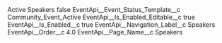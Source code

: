 <?xml version="1.0" encoding="UTF-8"?>
<CustomMetadata xmlns="http://soap.sforce.com/2006/04/metadata" xmlns:xsi="http://www.w3.org/2001/XMLSchema-instance" xmlns:xsd="http://www.w3.org/2001/XMLSchema">
    <label>Active Speakers</label>
    <protected>false</protected>
    <values>
        <field>EventApi__Event_Status_Template__c</field>
        <value xsi:type="xsd:string">Community_Event_Active</value>
    </values>
    <values>
        <field>EventApi__Is_Enabled_Editable__c</field>
        <value xsi:type="xsd:boolean">true</value>
    </values>
    <values>
        <field>EventApi__Is_Enabled__c</field>
        <value xsi:type="xsd:boolean">true</value>
    </values>
    <values>
        <field>EventApi__Navigation_Label__c</field>
        <value xsi:type="xsd:string">Speakers</value>
    </values>
    <values>
        <field>EventApi__Order__c</field>
        <value xsi:type="xsd:double">4.0</value>
    </values>
    <values>
        <field>EventApi__Page_Name__c</field>
        <value xsi:type="xsd:string">Speakers</value>
    </values>
</CustomMetadata>
